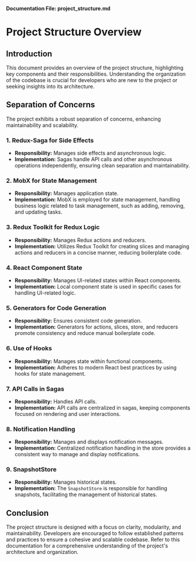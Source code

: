 **Documentation File: project_structure.md**

# Project Structure Overview

## Introduction

This document provides an overview of the project structure, highlighting key components and their responsibilities. Understanding the organization of the codebase is crucial for developers who are new to the project or seeking insights into its architecture.

## Separation of Concerns

The project exhibits a robust separation of concerns, enhancing maintainability and scalability.

### 1. Redux-Saga for Side Effects

- **Responsibility:** Manages side effects and asynchronous logic.
- **Implementation:** Sagas handle API calls and other asynchronous operations independently, ensuring clean separation and maintainability.

### 2. MobX for State Management

- **Responsibility:** Manages application state.
- **Implementation:** MobX is employed for state management, handling business logic related to task management, such as adding, removing, and updating tasks.

### 3. Redux Toolkit for Redux Logic

- **Responsibility:** Manages Redux actions and reducers.
- **Implementation:** Utilizes Redux Toolkit for creating slices and managing actions and reducers in a concise manner, reducing boilerplate code.

### 4. React Component State

- **Responsibility:** Manages UI-related states within React components.
- **Implementation:** Local component state is used in specific cases for handling UI-related logic.

### 5. Generators for Code Generation

- **Responsibility:** Ensures consistent code generation.
- **Implementation:** Generators for actions, slices, store, and reducers promote consistency and reduce manual boilerplate code.

### 6. Use of Hooks

- **Responsibility:** Manages state within functional components.
- **Implementation:** Adheres to modern React best practices by using hooks for state management.

### 7. API Calls in Sagas

- **Responsibility:** Handles API calls.
- **Implementation:** API calls are centralized in sagas, keeping components focused on rendering and user interactions.

### 8. Notification Handling

- **Responsibility:** Manages and displays notification messages.
- **Implementation:** Centralized notification handling in the store provides a consistent way to manage and display notifications.

### 9. SnapshotStore

- **Responsibility:** Manages historical states.
- **Implementation:** The `SnapshotStore` is responsible for handling snapshots, facilitating the management of historical states.

## Conclusion

The project structure is designed with a focus on clarity, modularity, and maintainability. Developers are encouraged to follow established patterns and practices to ensure a cohesive and scalable codebase. Refer to this documentation for a comprehensive understanding of the project's architecture and organization.